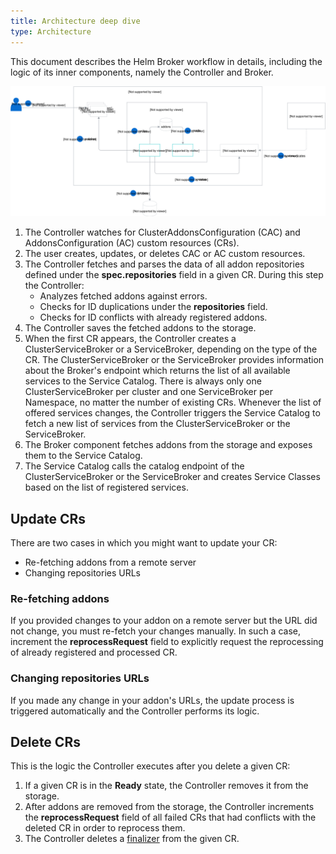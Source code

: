 ```yaml
---
title: Architecture deep dive
type: Architecture
---
```


This document describes the Helm Broker workflow in details, including the logic of its inner components, namely the Controller and Broker.

![Architecture deep dive](./assets/hb-deep-dive.svg)

1. The Controller watches for ClusterAddonsConfiguration (CAC) and AddonsConfiguration (AC) custom resources (CRs).
2. The user creates, updates, or deletes CAC or AC custom resources.
3. The Controller fetches and parses the data of all addon repositories defined under the **spec.repositories** field in a given CR. During this step the Controller:
    - Analyzes fetched addons against errors.
    - Checks for ID duplications under the **repositories** field.
    - Checks for ID conflicts with already registered addons.
4. The Controller saves the fetched addons to the storage.
5. When the first CR appears, the Controller creates a ClusterServiceBroker or a ServiceBroker, depending on the type of the CR. The ClusterServiceBroker or the ServiceBroker provides information about the Broker's endpoint which returns the list of all available services to the Service Catalog. There is always only one ClusterServiceBroker per cluster and one ServiceBroker per Namespace, no matter the number of existing CRs. Whenever the list of offered services changes, the Controller triggers the Service Catalog to fetch a new list of services from the ClusterServiceBroker or the ServiceBroker.
6. The Broker component fetches addons from the storage and exposes them to the Service Catalog.
7. The Service Catalog calls the catalog endpoint of the ClusterServiceBroker or the ServiceBroker and creates Service Classes based on the list of registered services.

## Update CRs

There are two cases in which you might want to update your CR:
- Re-fetching addons from a remote server
- Changing repositories URLs

### Re-fetching addons

If you provided changes to your addon on a remote server but the URL did not change, you must re-fetch your changes manually. In such a case, increment the **reprocessRequest** field to explicitly request the reprocessing of already registered and processed CR.

### Changing repositories URLs

If you made any change in your addon's URLs, the update process is triggered automatically and the Controller performs its logic.

## Delete CRs

This is the logic the Controller executes after you delete a given CR:

1. If a given CR is in the **Ready** state, the Controller removes it from the storage.
2. After addons are removed from the storage, the Controller increments the **reprocessRequest** field of all failed CRs that had conflicts with the deleted CR in order to reprocess them.
3. The Controller deletes a [finalizer](https://kubernetes.io/docs/tasks/access-kubernetes-api/custom-resources/custom-resource-definitions/#finalizers) from the given CR.

